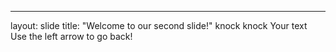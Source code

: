 
---
layout: slide
title: "Welcome to our second slide!"
knock knock
Your text
Use the left arrow to go back!

